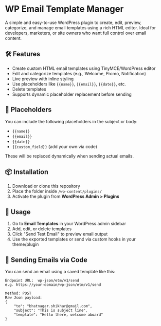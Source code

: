 # WP Email Template Manager

A simple and easy-to-use WordPress plugin to create, edit, preview, categorize, and manage email templates using a rich HTML editor. Ideal for developers, marketers, or site owners who want full control over email content.

## 🛠 Features

- Create custom HTML email templates using TinyMCE/WordPress editor
- Edit and categorize templates (e.g., Welcome, Promo, Notification)
- Live preview with inline styling
- Use placeholders like `{{name}}`, `{{email}}`, `{{date}}`, etc.
- Delete templates
- Supports dynamic placeholder replacement before sending

## 🔧 Placeholders

You can include the following placeholders in the subject or body:

- `{{name}}`
- `{{email}}`
- `{{date}}`
- `{{custom_field}}` (add your own via code)

These will be replaced dynamically when sending actual emails.

## 📦 Installation

1. Download or clone this repository
2. Place the folder inside `/wp-content/plugins/`
3. Activate the plugin from **WordPress Admin > Plugins**

## 🚀 Usage

1. Go to **Email Templates** in your WordPress admin sidebar
2. Add, edit, or delete templates
3. Click "Send Test Email" to preview email output
4. Use the exported templates or send via custom hooks in your theme/plugin

## 🧪 Sending Emails via Code

You can send an email using a saved template like this:

```php[
Endpoint URL:  wp-json/etm/v1/send
e.g. https://your-domain/wp-json/etm/v1/send

Method: POST
Raw Json payload:
{
    "to": "bhatnagar.shikhar@gmail.com",
    "subject": "This is subject line",
    "template": "Hello there, welcome aboard"
}
